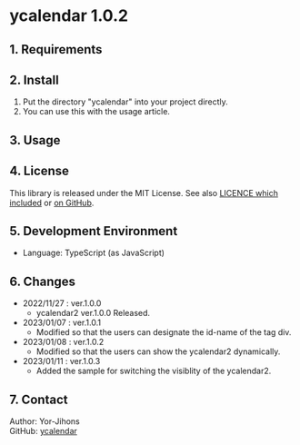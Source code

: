 # ycalendar 1.0.2

## 1. Requirements

## 2. Install

1. Put the directory "ycalendar" into your project directly.
2. You can use this with the usage article.

## 3. Usage

## 4. License

This library is released under the MIT License. See also [LICENCE which included](./LICENSE) or [on GitHub](https://github.com/Yor-Jihons/ycalendar/blob/main/ycalendar2/LICENSE).

## 5. Development Environment

- Language: TypeScript (as JavaScript)

## 6. Changes

* 2022/11/27 : ver.1.0.0
    - ycalendar2 ver.1.0.0 Released.
* 2023/01/07 : ver.1.0.1
    - Modified so that the users can designate the id-name of the tag div.
* 2023/01/08 : ver.1.0.2
    - Modified so that the users can show the ycalendar2 dynamically.
* 2023/01/11 : ver.1.0.3
    - Added the sample for switching the visiblity of the ycalendar2.

## 7. Contact

Author: Yor-Jihons  
GitHub: [ycalendar](https://github.com/Yor-Jihons/ycalendar2)  
